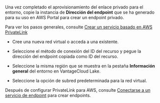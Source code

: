 Una vez completado el aprovisionamiento del enlace privado para el entorno, copie la instancia de **Dirección del endpoint** que se ha generado para su uso en AWS Portal para crear un endpoint privado.

Para ver los pasos generales, consulte [Crear un servicio basado en AWS PrivateLink](create-endpoint-service.)

-   Cree una nueva red virtual o acceda a una existente.

-   Seleccione el método de conexión del ID del recurso y pegue la dirección del endpoint copiada como ID del recurso.

-   Seleccione la misma región que se muestra en la pestaña **Información general** del entorno en VantageCloud Lake.

-   Seleccione la opción de subred predeterminada para la red virtual.

Después de configurar PrivateLink para AWS, consulte [Conectarse a un servicio de endpoint](https://docs.aws.amazon.com/vpc/latest/privatelink/create-endpoint-service.html#share-endpoint-service) para crear endpoints.
